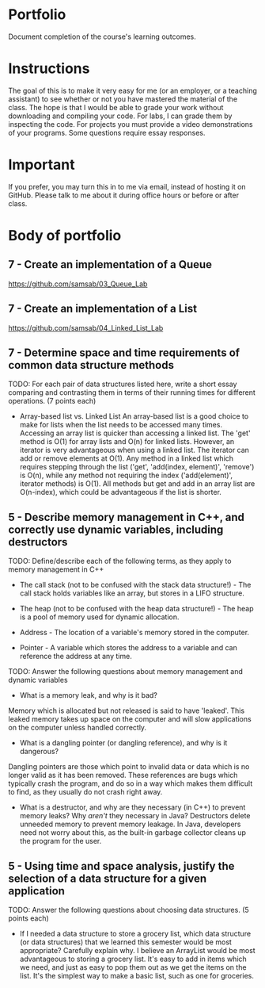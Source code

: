 Portfolio
=========
Document completion of the course's learning outcomes.

Instructions
====
The goal of this is to make it very easy for me (or an employer, or a teaching assistant) to see whether or not you have mastered the material of the class. The hope is that I would be able to grade your work without downloading and compiling your code. For labs, I can grade them by inspecting the code. For projects you must provide a video demonstrations of your programs. Some questions require essay responses.

Important
=========
If you prefer, you may turn this in to me via email, instead of hosting it on GitHub. Please talk to me about it during office hours or before or after class.

Body of portfolio
====

7 - Create an implementation of a Queue
----
https://github.com/samsab/03_Queue_Lab

7 - Create an implementation of a List
----
https://github.com/samsab/04_Linked_List_Lab

7 - Determine space and time requirements of common data structure methods
-----
TODO: For each pair of data structures listed here, write a short essay comparing and contrasting them in terms of their running times for different operations. (7 points each)

* Array-based list vs. Linked List
An array-based list is a good choice to make for lists when the list needs to be accessed many times. Accessing an array list is quicker than accessing a linked list. The 'get' method is O(1) for array lists and O(n) for linked lists. However, an iterator is very advantageous when using a linked list. The iterator can add or remove elements at O(1). Any method in a linked list which requires stepping through the list ('get', 'add(index, element)', 'remove') is O(n), while any method not requiring the index ('add(element)', iterator methods) is O(1). All methods but get and add in an array list are O(n-index), which could be advantageous if the list is shorter.

5 - Describe memory management in C++, and correctly use dynamic variables, including destructors
----
TODO: Define/describe each of the following terms, as they apply to memory management in C++

* The call stack (not to be confused with the stack data structure!) - 
The call stack holds variables like an array, but stores in a LIFO structure.

* The heap (not to be confused with the heap data structure!) - 
The heap is a pool of memory used for dynamic allocation.

* Address - 
The location of a variable's memory stored in the computer.

* Pointer - 
A variable which stores the address to a variable and can reference the address at any time.

TODO: Answer the following questions about memory management and dynamic variables

* What is a memory leak, and why is it bad?

Memory which is allocated but not released is said to have 'leaked'. This leaked memory takes up space on the computer and will slow applications on the computer unless handled correctly.

* What is a dangling pointer (or dangling reference), and why is it dangerous?

Dangling pointers are those which point to invalid data or data which is no longer valid as it has been removed. These references are bugs which typically crash the program, and do so in a way which makes them difficult to find, as they usually do not crash right away.

* What is a destructor, and why are they necessary (in C++) to prevent memory leaks? Why *aren't* they necessary in Java?
Destructors delete unneeded memory to prevent memory leakage. In Java, developers need not worry about this, as the built-in garbage collector cleans up the program for the user.

5 - Using time and space analysis, justify the selection of a data structure for a given application
----
TODO: Answer the following questions about choosing data structures. (5 points each)

* If I needed a data structure to store a grocery list, which data structure (or data structures) that we learned this semester would be most appropriate? Carefully explain why.
I believe an ArrayList would be most advantageous to storing a grocery list. It's easy to add in items which we need, and just as easy to pop them out as we get the items on the list. It's the simplest way to make a basic list, such as one for groceries.
